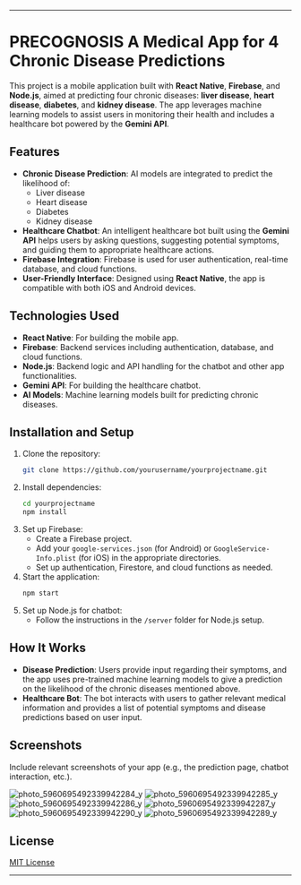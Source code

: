 
---

# PRECOGNOSIS A Medical App for 4 Chronic Disease Predictions

This project is a mobile application built with **React Native**, **Firebase**, and **Node.js**, aimed at predicting four chronic diseases: **liver disease**, **heart disease**, **diabetes**, and **kidney disease**. The app leverages machine learning models to assist users in monitoring their health and includes a healthcare bot powered by the **Gemini API**.

## Features

- **Chronic Disease Prediction**: AI models are integrated to predict the likelihood of:
  - Liver disease
  - Heart disease
  - Diabetes
  - Kidney disease
- **Healthcare Chatbot**: An intelligent healthcare bot built using the **Gemini API** helps users by asking questions, suggesting potential symptoms, and guiding them to appropriate healthcare actions.
- **Firebase Integration**: Firebase is used for user authentication, real-time database, and cloud functions.
- **User-Friendly Interface**: Designed using **React Native**, the app is compatible with both iOS and Android devices.

## Technologies Used

- **React Native**: For building the mobile app.
- **Firebase**: Backend services including authentication, database, and cloud functions.
- **Node.js**: Backend logic and API handling for the chatbot and other app functionalities.
- **Gemini API**: For building the healthcare chatbot.
- **AI Models**: Machine learning models built for predicting chronic diseases.

## Installation and Setup

1. Clone the repository:
   ```bash
   git clone https://github.com/yourusername/yourprojectname.git
   ```
2. Install dependencies:
   ```bash
   cd yourprojectname
   npm install
   ```
3. Set up Firebase:
   - Create a Firebase project.
   - Add your `google-services.json` (for Android) or `GoogleService-Info.plist` (for iOS) in the appropriate directories.
   - Set up authentication, Firestore, and cloud functions as needed.
4. Start the application:
   ```bash
   npm start
   ```
5. Set up Node.js for chatbot:
   - Follow the instructions in the `/server` folder for Node.js setup.

## How It Works

- **Disease Prediction**: Users provide input regarding their symptoms, and the app uses pre-trained machine learning models to give a prediction on the likelihood of the chronic diseases mentioned above.
- **Healthcare Bot**: The bot interacts with users to gather relevant medical information and provides a list of potential symptoms and disease predictions based on user input.

## Screenshots

Include relevant screenshots of your app (e.g., the prediction page, chatbot interaction, etc.).

![photo_5960695492339942284_y](https://github.com/user-attachments/assets/579241da-ed90-49ca-990e-384f574f3cd1)
![photo_5960695492339942285_y](https://github.com/user-attachments/assets/545338f7-7c99-4f9c-a1a1-6e1d56bb46e5)
![photo_5960695492339942286_y](https://github.com/user-attachments/assets/5efcd805-a38e-4f76-ba8e-1e7c3c6a4580)
![photo_5960695492339942287_y](https://github.com/user-attachments/assets/076ab5e9-5a07-442d-8a4c-0ae0018a09cf)
![photo_5960695492339942290_y](https://github.com/user-attachments/assets/d2b1b7b9-16bd-4d1d-863c-f5571fa10c36)
![photo_5960695492339942289_y](https://github.com/user-attachments/assets/7533f809-bfdc-4359-8bd6-7e2dbd0ef8a7)





## License

[MIT License](LICENSE)

---
